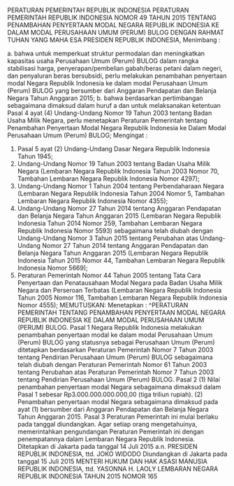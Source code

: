  PERATURAN PEMERINTAH REPUBLIK INDONESIA PERATURAN PEMERINTAH REPUBLIK INDONESIA NOMOR 49 TAHUN 2015 TENTANG PENAMBAHAN PENYERTAAN MODAL NEGARA REPUBLIK INDONESIA KE DALAM MODAL PERUSAHAAN UMUM (PERUM) BULOG
DENGAN RAHMAT TUHAN YANG MAHA ESA PRESIDEN REPUBLIK INDONESIA,
Menimbang :

a. bahwa untuk memperkuat struktur permodalan dan meningkatkan kapasitas usaha Perusahaan Umum (Perum) BULOG dalam rangka stabilisasi harga, penyerapan/pembelian gabah/beras petani dalam negeri, dan penyaluran beras bersubsidi, perlu melakukan penambahan penyertaan modal Negara Republik Indonesia ke dalam modal Perusahaan Umum (Perum) BULOG yang bersumber dari Anggaran Pendapatan dan Belanja Negara Tahun Anggaran 2015;
b. bahwa berdasarkan pertimbangan sebagaimana dimaksud dalam huruf a dan untuk melaksanakan ketentuan Pasal 4 ayat (4) Undang-Undang Nomor 19 Tahun 2003 tentang Badan Usaha Milik Negara, perlu menetapkan Peraturan Pemerintah tentang Penambahan Penyertaan Modal Negara Republik Indonesia ke Dalam Modal Perusahaan Umum (Perum) BULOG;
Mengingat :

1. Pasal 5 ayat (2) Undang-Undang Dasar Negara Republik Indonesia Tahun 1945;
2. Undang-Undang Nomor 19 Tahun 2003 tentang Badan Usaha Milik Negara (Lembaran Negara Republik Indonesia Tahun 2003 Nomor 70, Tambahan Lembaran Negara Republik Indonesia Nomor 4297);
3. Undang-Undang Nomor 1 Tahun 2004 tentang Perbendaharaan Negara (Lembaran Negara Republik Indonesia Tahun 2004 Nomor 5, Tambahan Lembaran Negara Republik Indonesia Nomor 4355);
4. Undang-Undang Nomor 27 Tahun 2014 tentang Anggaran Pendapatan dan Belanja Negara Tahun Anggaran 2015 (Lembaran Negara Republik Indonesia Tahun 2014 Nomor 259, Tambahan Lembaran Negara Republik Indonesia Nomor 5593) sebagaimana telah diubah dengan Undang-Undang Nomor 3 Tahun 2015 tentang Perubahan atas Undang-Undang Nomor 27 Tahun 2014 tentang Anggaran Pendapatan dan Belanja Negara Tahun Anggaran 2015 (Lembaran Negara Republik Indonesia Tahun 2015 Nomor 44, Tambahan Lembaran Negara Republik Indonesia Nomor 5669);
5. Peraturan Pemerintah Nomor 44 Tahun 2005 tentang Tata Cara Penyertaan dan Penatausahaan Modal Negara pada Badan Usaha Milik Negara dan Perseroan Terbatas (Lembaran Negara Republik Indonesia Tahun 2005 Nomor 116, Tambahan Lembaran Negara Republik Indonesia Nomor 4555);
MEMUTUSKAN:
 Menetapkan : ^PERATURAN PEMERINTAH TENTANG PENAMBAHAN PENYERTAAN MODAL NEGARA REPUBLIK INDONESIA KE DALAM MODAL PERUSAHAAN UMUM (PERUM) BULOG.
Pasal 1
Negara Republik Indonesia melakukan penambahan penyertaan modal ke dalam modal Perusahaan Umum (Perum) BULOG yang statusnya sebagai Perusahaan Umum (Perum) ditetapkan berdasarkan Peraturan Pemerintah Nomor 7 Tahun 2003 tentang Pendirian Perusahaan Umum (Perum) BULOG sebagaimana telah diubah dengan Peraturan Pemerintah Nomor 61 Tahun 2003 tentang Perubahan atas Peraturan Pemerintah Nomor 7 Tahun 2003 tentang Pendirian Perusahaan Umum (Perum) BULOG.
Pasal 2
(1) Nilai penambahan penyertaan modal Negara sebagaimana dimaksud dalam Pasal 1 sebesar Rp3.000.000.000.000,00 (tiga triliun rupiah).
(2) Penambahan penyertaan modal Negara sebagaimana dimaksud pada ayat (1) bersumber dari Anggaran Pendapatan dan Belanja Negara Tahun Anggaran 2015.
Pasal 3
Peraturan Pemerintah ini mulai berlaku pada tanggal diundangkan.
Agar setiap orang mengetahuinya, memerintahkan pengundangan Peraturan Pemerintah ini dengan penempatannya dalam Lembaran Negara Republik Indonesia. Ditetapkan di Jakarta pada tanggal 14 Juli 2015 a.n. PRESIDEN REPUBLIK INDONESIA, ttd. JOKO WIDODO Diundangkan di Jakarta pada tanggal 15 Juli 2015 MENTERI HUKUM DAN HAK ASASI MANUSIA REPUBLIK INDONESIA, ttd. YASONNA H. LAOLY LEMBARAN NEGARA REPUBLIK INDONESIA TAHUN 2015 NOMOR 165